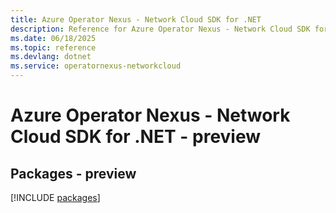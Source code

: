 ```yaml
---
title: Azure Operator Nexus - Network Cloud SDK for .NET
description: Reference for Azure Operator Nexus - Network Cloud SDK for .NET
ms.date: 06/18/2025
ms.topic: reference
ms.devlang: dotnet
ms.service: operatornexus-networkcloud
---
```

# Azure Operator Nexus - Network Cloud SDK for .NET - preview
## Packages - preview
[!INCLUDE [packages](operator-nexus---network-cloud-index.md)]